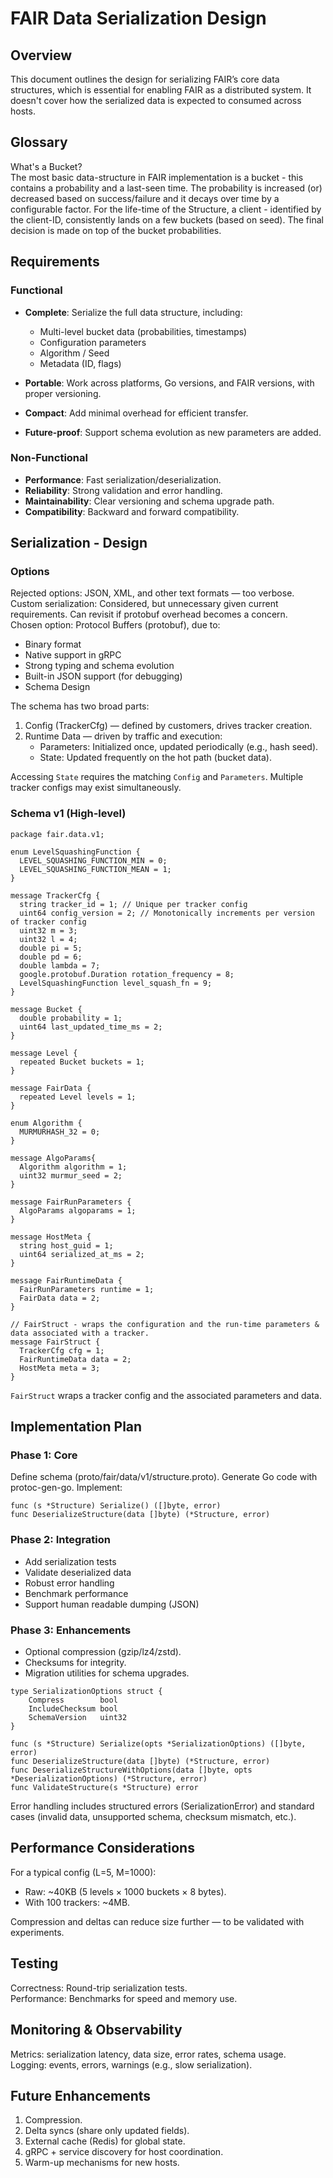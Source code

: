 # FAIR Data Serialization Design
## Overview

This document outlines the design for serializing FAIR’s core data structures, which is essential for enabling FAIR as a distributed system. It doesn't cover how the serialized data is expected to consumed across hosts.


## Glossary 

What's a Bucket? \
The most basic data-structure in FAIR implementation is a bucket - this contains a probability and a last-seen time. The probability is increased (or) decreased based on success/failure and it decays over time by a configurable factor. For the life-time of the Structure, a client - identified by the client-ID, consistently lands on a few buckets (based on seed). The final decision is made on top of the bucket probabilities.

## Requirements
### Functional
- **Complete**: Serialize the full data structure, including:
    - Multi-level bucket data (probabilities, timestamps)
    - Configuration parameters
    - Algorithm / Seed
    - Metadata (ID, flags)

- **Portable**: Work across platforms, Go versions, and FAIR versions, with proper versioning.
- **Compact**: Add minimal overhead for efficient transfer.
- **Future-proof**: Support schema evolution as new parameters are added.

### Non-Functional
- **Performance**: Fast serialization/deserialization.
- **Reliability**: Strong validation and error handling.
- **Maintainability**: Clear versioning and schema upgrade path.
- **Compatibility**: Backward and forward compatibility.

## Serialization - Design
### Options
Rejected options: JSON, XML, and other text formats — too verbose. \
Custom serialization: Considered, but unnecessary given current requirements. Can revisit if protobuf overhead becomes a concern. \
Chosen option: Protocol Buffers (protobuf), due to:
- Binary format
- Native support in gRPC
- Strong typing and schema evolution
- Built-in JSON support (for debugging)
- Schema Design

The schema has two broad parts:
1) Config (TrackerCfg) — defined by customers, drives tracker creation.
2) Runtime Data — driven by traffic and execution:
   - Parameters: Initialized once, updated periodically (e.g., hash seed).
   - State: Updated frequently on the hot path (bucket data).

Accessing `State` requires the matching `Config` and `Parameters`. Multiple tracker configs may exist simultaneously.

### Schema v1 (High-level)
```
package fair.data.v1;

enum LevelSquashingFunction {
  LEVEL_SQUASHING_FUNCTION_MIN = 0;
  LEVEL_SQUASHING_FUNCTION_MEAN = 1;
}

message TrackerCfg {
  string tracker_id = 1; // Unique per tracker config
  uint64 config_version = 2; // Monotonically increments per version of tracker config
  uint32 m = 3;
  uint32 l = 4;
  double pi = 5;
  double pd = 6;
  double lambda = 7;
  google.protobuf.Duration rotation_frequency = 8;
  LevelSquashingFunction level_squash_fn = 9;
}

message Bucket {
  double probability = 1;
  uint64 last_updated_time_ms = 2;
}

message Level {
  repeated Bucket buckets = 1;
}

message FairData {
  repeated Level levels = 1;
}

enum Algorithm {
  MURMURHASH_32 = 0;
}

message AlgoParams{
  Algorithm algorithm = 1;
  uint32 murmur_seed = 2;
}

message FairRunParameters {
  AlgoParams algoparams = 1;
}

message HostMeta {
  string host_guid = 1;
  uint64 serialized_at_ms = 2;
}

message FairRuntimeData {
  FairRunParameters runtime = 1;
  FairData data = 2;
}

// FairStruct - wraps the configuration and the run-time parameters & data associated with a tracker.
message FairStruct {
  TrackerCfg cfg = 1;
  FairRuntimeData data = 2;
  HostMeta meta = 3;
}
```

`FairStruct` wraps a tracker config and the associated parameters and data. 

## Implementation Plan
### Phase 1: Core

Define schema (proto/fair/data/v1/structure.proto).
Generate Go code with protoc-gen-go.
Implement:
```
func (s *Structure) Serialize() ([]byte, error)
func DeserializeStructure(data []byte) (*Structure, error)
```

### Phase 2: Integration
- Add serialization tests
- Validate deserialized data
- Robust error handling
- Benchmark performance 
- Support human readable dumping (JSON)

### Phase 3: Enhancements
- Optional compression (gzip/lz4/zstd).
- Checksums for integrity.
- Migration utilities for schema upgrades.

``` 
type SerializationOptions struct {
    Compress        bool
    IncludeChecksum bool
    SchemaVersion   uint32
}

func (s *Structure) Serialize(opts *SerializationOptions) ([]byte, error)
func DeserializeStructure(data []byte) (*Structure, error)
func DeserializeStructureWithOptions(data []byte, opts *DeserializationOptions) (*Structure, error)
func ValidateStructure(s *Structure) error
```

Error handling includes structured errors (SerializationError) and standard cases (invalid data, unsupported schema, checksum mismatch, etc.).

## Performance Considerations

For a typical config (L=5, M=1000):
- Raw: ~40KB (5 levels × 1000 buckets × 8 bytes).
- With 100 trackers: ~4MB.

Compression and deltas can reduce size further — to be validated with experiments.

## Testing
Correctness: Round-trip serialization tests. \
Performance: Benchmarks for speed and memory use.

## Monitoring & Observability
Metrics: serialization latency, data size, error rates, schema usage.\
Logging: events, errors, warnings (e.g., slow serialization).

## Future Enhancements
1) Compression.
2) Delta syncs (share only updated fields).
3) External cache (Redis) for global state.
4) gRPC + service discovery for host coordination.
5) Warm-up mechanisms for new hosts.